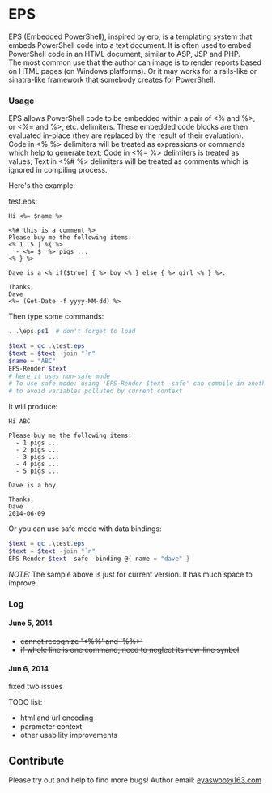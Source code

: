 EPS
===
EPS (Embedded PowerShell), inspired by erb, is a templating system that embeds PowerShell code into a text document. It is often used to embed PowerShell code in an HTML document, similar to ASP, JSP and PHP.<br/>
The most common use that the author can image is to render reports based on HTML pages (on Windows platforms). Or it may works for a rails-like or sinatra-like framework that somebody creates for PowerShell.

### Usage
EPS allows PowerShell code to be embedded within a pair of <% and %>, or <%= and %>, etc. delimiters. These embedded code blocks are then evaluated in-place (they are replaced by the result of their evaluation).<br/>
Code in <% %> delimiters will be treated as expressions or commands which help to generate text; Code in <%= %> delimiters is treated as values; Text in <%# %> delimiters will be treated as comments which is ignored in compiling process.

Here's the example:

test.eps:
```
Hi <%= $name %>

<%# this is a comment %>
Please buy me the following items:
<% 1..5 | %{ %>
  - <%= $_ %> pigs ...
<% } %>

Dave is a <% if($true) { %> boy <% } else { %> girl <% } %>. 

Thanks,
Dave
<%= (Get-Date -f yyyy-MM-dd) %>
```

Then type some commands:
```powershell
. .\eps.ps1  # don't forget to load

$text = gc .\test.eps
$text = $text -join "`n"
$name = "ABC"
EPS-Render $text
# here it uses non-safe mode
# To use safe mode: using 'EPS-Render $text -safe' can compile in another PowerShell instance
# to avoid variables polluted by current context
```

It will produce:
```
Hi ABC

Please buy me the following items:
  - 1 pigs ...
  - 2 pigs ...
  - 3 pigs ...
  - 4 pigs ...
  - 5 pigs ...

Dave is a boy.

Thanks,
Dave
2014-06-09
```

Or you can use safe mode with data bindings:
```powershell
$text = gc .\test.eps
$text = $text -join "`n"
EPS-Render $text -safe -binding @{ name = "dave" }
```

_NOTE:_
The sample above is just for current version. It has much space to improve.


### Log

#### June 5, 2014
+ ~~cannot recognize '<%%' and '%%>'~~
+ ~~if whole line is one command, need to neglect its new-line synbol~~

#### Jun 6, 2014
fixed two issues

TODO list:
+ html and url encoding
+ ~~parameter context~~
+ other usability improvements


## Contribute
Please try out and help to find more bugs! 
Author email: eyaswoo@163.com

